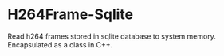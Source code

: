# H264Frame-Sqlite
Read h264 frames stored in sqlite database to system memory. Encapsulated as a class in C++.
